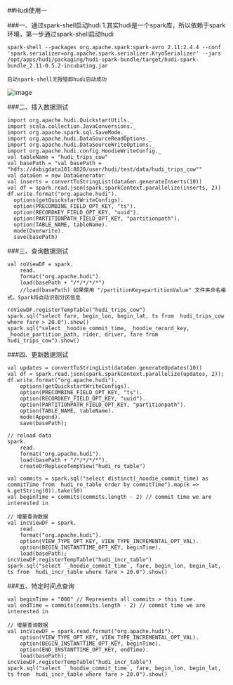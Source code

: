 ##Hudi使用一

###一、通过spark-shell启动hudi
    1.其实hudi是一个spark库，所以依赖于spark环境，第一步通过spark-shell启动hudi
    
    spark-shell --packages org.apache.spark:spark-avro_2.11:2.4.4 --conf 'spark.serializer=org.apache.spark.serializer.KryoSerializer' --jars /opt/apps/hudi/packaging/hudi-spark-bundle/target/hudi-spark-bundle_2.11-0.5.2-incubating.jar 
          
    启动spark-shell无报错即hudi启动成功
    
![image](https://github.com/Tandoy/Bigdata-learn/blob/master/Hudi/images/spark-shell%E5%90%AF%E5%8A%A8Hudi.PNG)
    
###二、插入数据测试

    import org.apache.hudi.QuickstartUtils._
    import scala.collection.JavaConversions._
    import org.apache.spark.sql.SaveMode._
    import org.apache.hudi.DataSourceReadOptions._
    import org.apache.hudi.DataSourceWriteOptions._
    import org.apache.hudi.config.HoodieWriteConfig._
    val tableName = "hudi_trips_cow"
    val basePath = "val basePath = "hdfs://dxbigdata101:8020/user/hudi/test/data/hudi_trips_cow""
    val dataGen = new DataGenerator
    val inserts = convertToStringList(dataGen.generateInserts(10))
    val df = spark.read.json(spark.sparkContext.parallelize(inserts, 2))
    df.write.format("org.apache.hudi").
      options(getQuickstartWriteConfigs).
      option(PRECOMBINE_FIELD_OPT_KEY, "ts").
      option(RECORDKEY_FIELD_OPT_KEY, "uuid").
      option(PARTITIONPATH_FIELD_OPT_KEY, "partitionpath").
      option(TABLE_NAME, tableName).
      mode(Overwrite).
      save(basePath)
    

###三、查询数据测试

    val roViewDF = spark.
        read.
        format("org.apache.hudi").
        load(basePath + "/*/*/*/*")
        //load(basePath) 如果使用 "/partitionKey=partitionValue" 文件夹命名格式，Spark将自动识别分区信息
    
    roViewDF.registerTempTable("hudi_trips_cow")
    spark.sql("select fare, begin_lon, begin_lat, ts from  hudi_trips_cow where fare > 20.0").show()
    spark.sql("select _hoodie_commit_time, _hoodie_record_key, _hoodie_partition_path, rider, driver, fare from  hudi_trips_cow").show()

###四、更新数据测试

    val updates = convertToStringList(dataGen.generateUpdates(10))
    val df = spark.read.json(spark.sparkContext.parallelize(updates, 2));
    df.write.format("org.apache.hudi").
        options(getQuickstartWriteConfigs).
        option(PRECOMBINE_FIELD_OPT_KEY, "ts").
        option(RECORDKEY_FIELD_OPT_KEY, "uuid").
        option(PARTITIONPATH_FIELD_OPT_KEY, "partitionpath").
        option(TABLE_NAME, tableName).
        mode(Append).
        save(basePath);
        
    // reload data
    spark.
        read.
        format("org.apache.hudi").
        load(basePath + "/*/*/*/*").
        createOrReplaceTempView("hudi_ro_table")
    
    val commits = spark.sql("select distinct(_hoodie_commit_time) as commitTime from  hudi_ro_table order by commitTime").map(k => k.getString(0)).take(50)
    val beginTime = commits(commits.length - 2) // commit time we are interested in
    
    // 增量查询数据
    val incViewDF = spark.
        read.
        format("org.apache.hudi").
        option(VIEW_TYPE_OPT_KEY, VIEW_TYPE_INCREMENTAL_OPT_VAL).
        option(BEGIN_INSTANTTIME_OPT_KEY, beginTime).
        load(basePath);
    incViewDF.registerTempTable("hudi_incr_table")
    spark.sql("select `_hoodie_commit_time`, fare, begin_lon, begin_lat, ts from  hudi_incr_table where fare > 20.0").show()
    
###五、特定时间点查询

    val beginTime = "000" // Represents all commits > this time.
    val endTime = commits(commits.length - 2) // commit time we are interested in
    
    // 增量查询数据
    val incViewDF = spark.read.format("org.apache.hudi").
        option(VIEW_TYPE_OPT_KEY, VIEW_TYPE_INCREMENTAL_OPT_VAL).
        option(BEGIN_INSTANTTIME_OPT_KEY, beginTime).
        option(END_INSTANTTIME_OPT_KEY, endTime).
        load(basePath);
    incViewDF.registerTempTable("hudi_incr_table")
    spark.sql("select `_hoodie_commit_time`, fare, begin_lon, begin_lat, ts from  hudi_incr_table where fare > 20.0").show()

    
